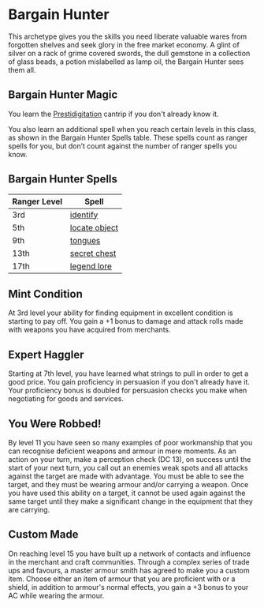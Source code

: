 Bargain Hunter
==============

This archetype gives you the skills you need liberate valuable wares from
forgotten shelves and seek glory in the free market economy.  A glint of
silver on a rack of grime covered swords, the dull gemstone in a collection of
glass beads, a potion mislabelled as lamp oil, the Bargain Hunter sees them
all.

Bargain Hunter Magic
--------------------

You learn the
[Prestidigitation](https://www.dndbeyond.com/spells/prestidigitation) cantrip
if you don't already know it. 

You also learn an additional spell when you reach certain levels in this
class, as shown in the Bargain Hunter Spells table. These spells count as
ranger spells for you, but don’t count against the number of ranger spells you
know.

Bargain Hunter Spells
---------------------

Ranger Level | Spell
-------------|--------
3rd 	     | [identify](https://www.dndbeyond.com/spells/identify)
5th 	     | [locate object](https://www.dndbeyond.com/spells/locate-object)
9th 	     | [tongues](https://www.dndbeyond.com/spells/tongues)
13th 	     | [secret chest](https://www.dndbeyond.com/spells/secret-chest)
17th 	     | [legend lore](https://www.dndbeyond.com/spells/legend-lore)

Mint Condition
--------------

At 3rd level your ability for finding equipment in excellent condition is
starting to pay off. You gain a +1 bonus to damage and attack rolls made with
weapons you have acquired from merchants.

Expert Haggler
--------------

Starting at 7th level, you have learned what strings to pull in order to get a
good price. You gain proficiency in persuasion if you don't already have it.
Your proficiency bonus is doubled for persuasion checks you make when
negotiating for goods and services.

You Were Robbed!
----------------

By level 11 you have seen so many examples of poor workmanship that you can
recognise deficient weapons and armour in mere moments. As an action on your
turn, make a perception check (DC 13), on success until the start of your next
turn, you call out an enemies weak spots and all attacks against the target
are made with advantage. You must be able to see the target, and they must be
wearing armour and/or carrying a weapon. Once you have used this ability on a 
target, it cannot be used again against the same target until they make a
significant change in the equipment that they are carrying.

Custom Made
-----------

On reaching level 15 you have built up a network of contacts and influence in
the merchant and craft communities. Through a complex series of trade ups and
favours, a master armour smith has agreed to make you a custom item. Choose
either an item of armour that you are proficient with or a shield, in addition
to armour's normal effects, you gain a +3 bonus to your AC while wearing the
armour.
